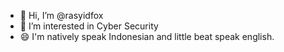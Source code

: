 - 👋 Hi, I’m @rasyidfox
- 👀 I’m interested in Cyber Security
- 😄 I'm natively speak Indonesian and little beat speak english.


<!---
rasyidfox/rasyidfox is a ✨ special ✨ repository because its `README.md` (this file) appears on your GitHub profile.
You can click the Preview link to take a look at your changes.
--->
